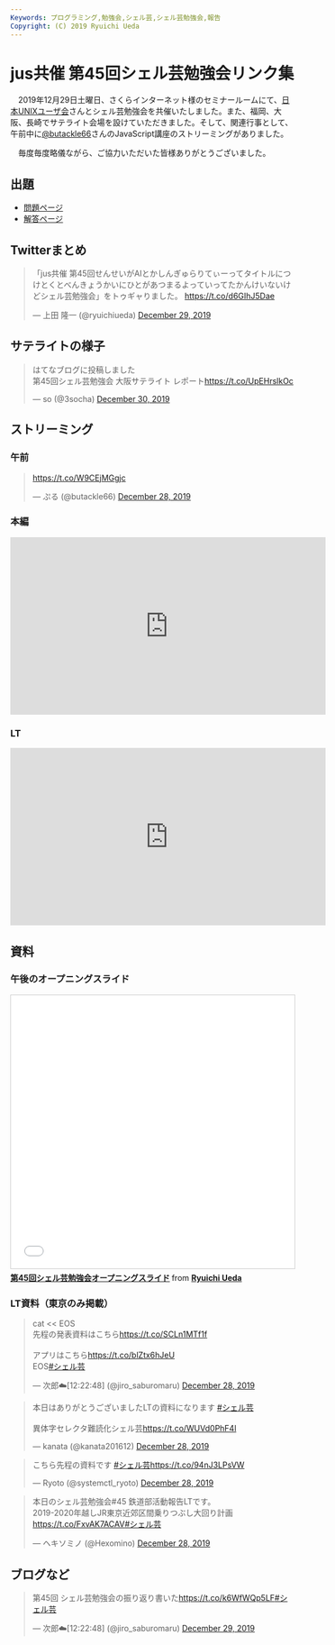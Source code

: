 ```yaml
---
Keywords: プログラミング,勉強会,シェル芸,シェル芸勉強会,報告
Copyright: (C) 2019 Ryuichi Ueda
---
```


# jus共催 第45回シェル芸勉強会リンク集

　2019年12月29日土曜日、さくらインターネット様のセミナールームにて、[日本UNIXユーザ会](https://www.jus.or.jp/)さんとシェル芸勉強会を共催いたしました。また、福岡、大阪、長崎でサテライト会場を設けていただきました。そして、関連行事として、午前中に[@butackle66](https://twitter.com/butackle66)さんのJavaScript講座のストリーミングがありました。


　毎度毎度略儀ながら、ご協力いただいた皆様ありがとうございました。


## 出題

* [問題ページ](/?post=20191228_shellgei_45_q)
* [解答ページ](/?post=20191228_shellgei_45)

## Twitterまとめ

<blockquote class="twitter-tweet" data-partner="tweetdeck"><p lang="ja" dir="ltr">「jus共催 第45回せんせいがAIとかしんぎゅらりてぃーってタイトルにつけとくとべんきょうかいにひとがあつまるよっていってたかんけいないけどシェル芸勉強会」をトゥギャりました。 <a href="https://t.co/d6GIhJ5Dae">https://t.co/d6GIhJ5Dae</a></p>&mdash; 上田 隆一 (@ryuichiueda) <a href="https://twitter.com/ryuichiueda/status/1211095750131585024?ref_src=twsrc%5Etfw">December 29, 2019</a></blockquote>
<script async src="https://platform.twitter.com/widgets.js" charset="utf-8"></script>


## サテライトの様子

<blockquote class="twitter-tweet" data-partner="tweetdeck"><p lang="ja" dir="ltr">はてなブログに投稿しました<br>第45回シェル芸勉強会 大阪サテライト レポート<a href="https://t.co/UpEHrslkOc">https://t.co/UpEHrslkOc</a></p>&mdash; so (@3socha) <a href="https://twitter.com/3socha/status/1211564066633728000?ref_src=twsrc%5Etfw">December 30, 2019</a></blockquote>
<script async src="https://platform.twitter.com/widgets.js" charset="utf-8"></script>



## ストリーミング

### 午前

<blockquote class="twitter-tweet"><p lang="und" dir="ltr"><a href="https://t.co/W9CEjMGgjc">https://t.co/W9CEjMGgjc</a></p>&mdash; ぷる (@butackle66) <a href="https://twitter.com/butackle66/status/1210717893295427588?ref_src=twsrc%5Etfw">December 28, 2019</a></blockquote> <script async src="https://platform.twitter.com/widgets.js" charset="utf-8"></script>

### 本編

<iframe width="560" height="315" src="https://www.youtube.com/embed/TCDH0Cy_DFM" frameborder="0" allow="accelerometer; autoplay; encrypted-media; gyroscope; picture-in-picture" allowfullscreen></iframe>

### LT

<iframe width="560" height="315" src="https://www.youtube.com/embed/GSuYNKXJ1qg?start=99" frameborder="0" allow="accelerometer; autoplay; encrypted-media; gyroscope; picture-in-picture" allowfullscreen></iframe>

## 資料

### 午後のオープニングスライド

<iframe src="//www.slideshare.net/slideshow/embed_code/key/NzgFaTRtrIyort" width="595" height="485" frameborder="0" marginwidth="0" marginheight="0" scrolling="no" style="border:1px solid #CCC; border-width:1px; margin-bottom:5px; max-width: 100%;" allowfullscreen> </iframe> <div style="margin-bottom:5px"> <strong> <a href="//www.slideshare.net/ryuichiueda/45-212278408" title="第45回シェル芸勉強会オープニングスライド" target="_blank">第45回シェル芸勉強会オープニングスライド</a> </strong> from <strong><a href="https://www.slideshare.net/ryuichiueda" target="_blank">Ryuichi Ueda</a></strong> </div>


### LT資料（東京のみ掲載）

<blockquote class="twitter-tweet"><p lang="ja" dir="ltr">cat &lt;&lt; EOS<br>先程の発表資料はこちら<a href="https://t.co/SCLn1MTf1f">https://t.co/SCLn1MTf1f</a><br><br>アプリはこちら<a href="https://t.co/blZtx6hJeU">https://t.co/blZtx6hJeU</a><br>EOS<a href="https://twitter.com/hashtag/%E3%82%B7%E3%82%A7%E3%83%AB%E8%8A%B8?src=hash&amp;ref_src=twsrc%5Etfw">#シェル芸</a></p>&mdash; 次郎☁️[12:22:48] (@jiro_saburomaru) <a href="https://twitter.com/jiro_saburomaru/status/1210839098522365952?ref_src=twsrc%5Etfw">December 28, 2019</a></blockquote> <script async src="https://platform.twitter.com/widgets.js" charset="utf-8"></script>

<blockquote class="twitter-tweet"><p lang="ja" dir="ltr">本日はありがとうございましたLTの資料になります <a href="https://twitter.com/hashtag/%E3%82%B7%E3%82%A7%E3%83%AB%E8%8A%B8?src=hash&amp;ref_src=twsrc%5Etfw">#シェル芸</a><br><br>異体字セレクタ難読化シェル芸<a href="https://t.co/WUVd0PhF4l">https://t.co/WUVd0PhF4l</a></p>&mdash; kanata (@kanata201612) <a href="https://twitter.com/kanata201612/status/1210919040320860160?ref_src=twsrc%5Etfw">December 28, 2019</a></blockquote> <script async src="https://platform.twitter.com/widgets.js" charset="utf-8"></script>

<blockquote class="twitter-tweet"><p lang="ja" dir="ltr">こちら先程の資料です <a href="https://twitter.com/hashtag/%E3%82%B7%E3%82%A7%E3%83%AB%E8%8A%B8?src=hash&amp;ref_src=twsrc%5Etfw">#シェル芸</a><a href="https://t.co/94nJ3LPsVW">https://t.co/94nJ3LPsVW</a></p>&mdash; Ryoto (@systemctl_ryoto) <a href="https://twitter.com/systemctl_ryoto/status/1210855634029043717?ref_src=twsrc%5Etfw">December 28, 2019</a></blockquote> <script async src="https://platform.twitter.com/widgets.js" charset="utf-8"></script>

<blockquote class="twitter-tweet"><p lang="ja" dir="ltr">本日のシェル芸勉強会#45 鉄道部活動報告LTです。<br>2019-2020年越しJR東京近郊区間乗りつぶし大回り計画<a href="https://t.co/FxvAK7ACAV">https://t.co/FxvAK7ACAV</a><a href="https://twitter.com/hashtag/%E3%82%B7%E3%82%A7%E3%83%AB%E8%8A%B8?src=hash&amp;ref_src=twsrc%5Etfw">#シェル芸</a></p>&mdash; ヘキソミノ (@Hexomino) <a href="https://twitter.com/Hexomino/status/1210903399316606976?ref_src=twsrc%5Etfw">December 28, 2019</a></blockquote> <script async src="https://platform.twitter.com/widgets.js" charset="utf-8"></script>


## ブログなど


<blockquote class="twitter-tweet"><p lang="ja" dir="ltr">第45回 シェル芸勉強会の振り返り書いた<a href="https://t.co/k6WfWQp5LF">https://t.co/k6WfWQp5LF</a><a href="https://twitter.com/hashtag/%E3%82%B7%E3%82%A7%E3%83%AB%E8%8A%B8?src=hash&amp;ref_src=twsrc%5Etfw">#シェル芸</a></p>&mdash; 次郎☁️[12:22:48] (@jiro_saburomaru) <a href="https://twitter.com/jiro_saburomaru/status/1211092735198806017?ref_src=twsrc%5Etfw">December 29, 2019</a></blockquote> <script async src="https://platform.twitter.com/widgets.js" charset="utf-8"></script>
